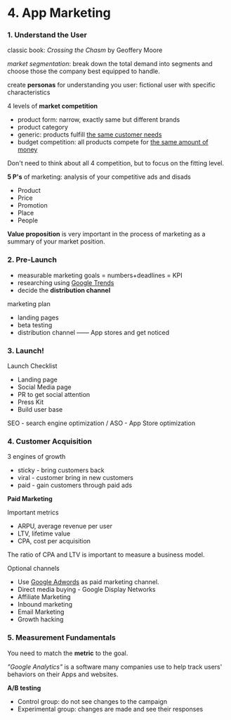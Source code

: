 # 4. App Marketing

### 1. Understand the User

classic book: *Crossing the Chasm* by Geoffery Moore



*market segmentation*: break down the total demand into segments and choose those the company best equipped to handle.

create **personas** for understanding you user: fictional user with specific characteristics



4 levels of **market competition**

- product form: narrow, exactly same but different brands
- product category
- generic: products fulfill <u>the same customer needs</u>
- budget competition: all products compete for <u>the same amount of money</u>

Don't need to think about all 4 competition, but to focus on the fitting level.



**5 P's** of marketing: analysis of your competitive ads and disads

-  Product
- Price
- Promotion
- Place
- People



**Value proposition** is very important in the process of marketing as a summary of your market position.



### 2. Pre-Launch

- measurable marketing goals = numbers+deadlines = KPI
- researching using [Google Trends](www.google.com/trends)
- decide the **distribution channel**



marketing plan

- landing pages
- beta testing
- distribution channel —— App stores and get noticed



### 3. Launch!

Launch Checklist

- Landing page
- Social Media page
- PR to get social attention
- Press Kit
- Build user base

SEO - search engine optimization / ASO - App Store optimization



### 4. Customer Acquisition

3 engines of growth

- sticky - bring customers back 
- viral - customer bring in new customers
- paid - gain customers through paid ads



**Paid Marketing**

Important metrics

- ARPU, average revenue per user
- LTV, lifetime value
- CPA, cost per acquisition

The ratio of CPA and LTV is important to measure a business model.



Optional channels

- Use [Google Adwords](adwords.google.com) as paid marketing channel.
- Direct media buying - Google Display Networks
- Affiliate Marketing
- Inbound marketing
- Email Marketing
- Growth hacking



### 5. Measurement Fundamentals

You need to match the **metric** to the goal.

*"Google Analytics"* is a software many companies use to help track users' behaviors on their Apps and websites.

**A/B testing**

- Control group: do not see changes to the campaign
- Experimental group: changes are made and see their responses




























